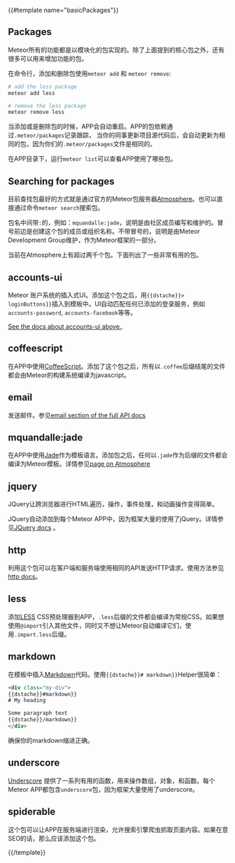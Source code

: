 {{#template name="basicPackages"}}

<h2 id="packages"><span>Packages</span></h2>

Meteor所有的功能都是以模块化的包实现的。除了上面提到的核心包之外，还有很多可以用来增加功能的包。

在命令行，添加和删除包使用`meteor add` 和 `meteor remove`:

```bash
# add the less package
meteor add less

# remove the less package
meteor remove less
```

当添加或是删除包的时候，APP会自动重启。APP的包依赖通过`.meteor/packages`记录跟踪，
当你的同事更新项目源代码后，会自动更新为相同的包，因为你们的`.meteor/packages`文件是相同的。

在APP目录下，运行`meteor list`可以查看APP使用了哪些包。

## Searching for packages

目前查找包最好的方式就是通过官方的Meteor包服务器[Atmosphere](https://atmospherejs.com/)。也可以直接通过命令`meteor search`搜索包。

包名中间带`:`的，例如：`mquandalle:jade`，说明是由社区成员编写和维护的。冒号前边是创建这个包的成员或组织名称。不带冒号的，说明是由Meteor Development Group维护，作为Meteor框架的一部分。

当前在Atmosphere上有超过两千个包。下面列出了一些非常有用的包。

## accounts-ui

Meteor 账户系统的插入式UI。添加这个包之后，用`{{dstache}}> loginButtons}}`插入到模板中。UI自动匹配任何已添加的登录服务，例如`accounts-password`, `accounts-facebook`等等。

[See the docs about accounts-ui above.](#/basic/accounts).

## coffeescript

在APP中使用[CoffeeScript](http://coffeescript.org/)。添加了这个包之后，所有以`.coffee`后缀结尾的文件都会由Meteor的构建系统编译为javascript。

## email

发送邮件。参见[email section of the full API
docs](#/full/email)

<h2 id="jade">mquandalle:jade</h2>

在APP中使用[Jade](http://jade-lang.com/)作为模板语言。添加包之后，任何以`.jade`作为后缀的文件都会编译为Meteor模板。详情参见[page on
Atmosphere](https://atmospherejs.com/mquandalle/jade)

## jquery

JQuery让跨浏览器进行HTML遍历，操作，事件处理，和动画操作变得简单。

JQuery自动添加到每个Meteor APP中，因为框架大量的使用了jQuery。详情参见[JQuery docs](http://jquery.com/) 。

## http

利用这个包可以在客户端和服务端使用相同的API发送HTTP请求。使用方法参见[http docs](#/full/http)。

## less

添加[LESS](http://lesscss.org/) CSS预处理器到APP，`.less`后缀的文件都会编译为常规CSS。如果想使用`@import`引入其他文件，同时又不想让Meteor自动编译它们，使用`.import.less`后缀。

## markdown

在模板中插入[Markdown](http://daringfireball.net/projects/markdown/syntax)代码。使用`{{dstache}}#
markdown}}`Helper很简单：

```html
<div class="my-div">
{{dstache}}#markdown}}
# My heading

Some paragraph text
{{dstache}}/markdown}}
</div>
```

确保你的markdown缩进正确。
## underscore

[Underscore](http://underscorejs.org/) 提供了一系列有用的函数，用来操作数组，对象，和函数。每个Meteor APP都包含`underscore`包，因为框架大量使用了underscore。

## spiderable

这个包可以让APP在服务端进行渲染，允许搜索引擎爬虫抓取页面内容。如果在意SEO的话，那么应该添加这个包。

{{/template}}
